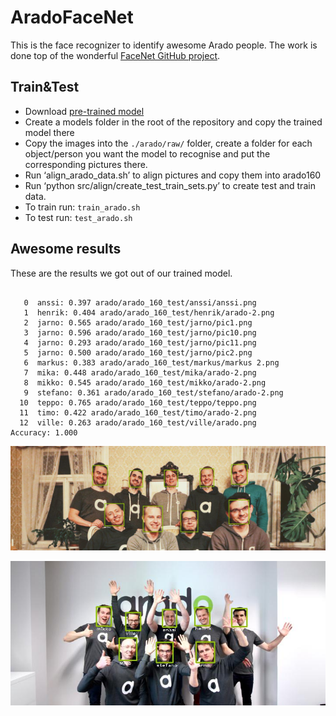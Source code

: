 # AradoFaceNet 

This is the face recognizer to identify awesome Arado people. 
The work is done top of the wonderful [FaceNet GitHub project](https://github.com/davidsandberg/facenet). 

## Train&Test

- Download [pre-trained model](https://drive.google.com/file/d/0B5MzpY9kBtDVZ2RpVDYwWmxoSUk/edit)
- Create a models folder in the root of the repository and copy the trained model there
- Copy the images into the `./arado/raw/` folder, create a folder for each object/person you want the model to recognise and put the corresponding pictures there.
- Run ‘align_arado_data.sh’ to align pictures and copy them into arado160
- Run ‘python src/align/create_test_train_sets.py’ to create test and train data.
- To train run: `train_arado.sh`
- To test run: `test_arado.sh`

## Awesome results

These are the results we got out of our trained model.
```

   0  anssi: 0.397 arado/arado_160_test/anssi/anssi.png
   1  henrik: 0.404 arado/arado_160_test/henrik/arado-2.png
   2  jarno: 0.565 arado/arado_160_test/jarno/pic1.png
   3  jarno: 0.596 arado/arado_160_test/jarno/pic10.png
   4  jarno: 0.293 arado/arado_160_test/jarno/pic11.png
   5  jarno: 0.500 arado/arado_160_test/jarno/pic2.png
   6  markus: 0.383 arado/arado_160_test/markus/markus 2.png
   7  mika: 0.448 arado/arado_160_test/mika/arado-2.png
   8  mikko: 0.545 arado/arado_160_test/mikko/arado-2.png
   9  stefano: 0.361 arado/arado_160_test/stefano/arado-2.png
  10  teppo: 0.765 arado/arado_160_test/teppo/teppo.png
  11  timo: 0.422 arado/arado_160_test/timo/arado-2.png
  12  ville: 0.263 arado/arado_160_test/ville/arado.png
Accuracy: 1.000
```

![alt tag](https://github.com/AradoLabs/facenet/blob/master/a_team_recognized.jpeg?raw=true)

![alt tag](https://github.com/AradoLabs/facenet/blob/master/a_team_recognized2.jpeg?raw=true)


